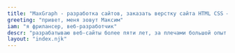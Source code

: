 ```yaml
---
title: "MaxGraph - разработка сайтов, заказать верстку сайта HTML CSS — цена"
greeting: "привет, меня зовут Максим"
iam: "я фрилансер, веб-разработчик"
descr: "разрабатываю веб-сайты более пяти лет, за плечами большой опыт в разработке, а также в обучении верстке сайтов."
layout: "index.njk"
---
```

